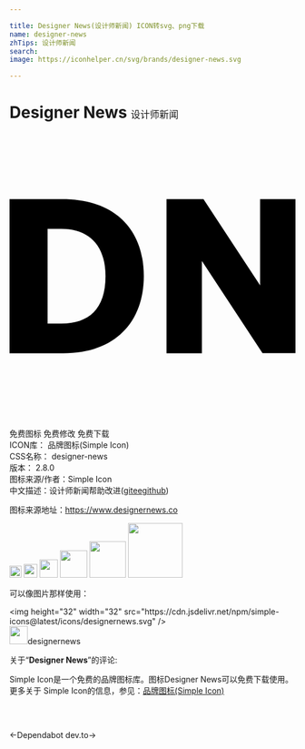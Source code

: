 ```yaml
---

title: Designer News(设计师新闻) ICON转svg、png下载
name: designer-news
zhTips: 设计师新闻
search: 
image: https://iconhelper.cn/svg/brands/designer-news.svg

---
```


# Designer News  <small style="font-size: 60%;font-weight: 100">设计师新闻</small>

<div id="svg" class="svg-wrap">
<svg role="img" viewBox="0 0 24 24" xmlns="http://www.w3.org/2000/svg"><title>Designer News icon</title><path d="M11.27 11.98c0-3.83-2.354-6.43-6.84-6.43H0v12.9h4.524c4.354 0 6.747-2.624 6.747-6.464v-.005zM8.056 12c0 2.766-1.42 3.963-3.7 3.963h-1.16V8.037h1.16c2.185 0 3.7 1.252 3.7 3.963zM24 18.45V5.55h-2.97v7.213L16.28 5.55h-3.105v12.9h2.973v-7.723l5.084 7.718H24v.004z"/></svg>
</div>
<detail full-name='designer-news'></detail>

<div class="detail-page">
<p>
<span><span class="badge-success badge">免费图标</span> <span class="badge-success badge">免费修改</span>  <span class="badge-success badge">免费下载</span> </span>
<br/>
<span>
ICON库：
<span class="badge-secondary badge">品牌图标(Simple Icon)</span> 
</span>
<br/>
<span>
CSS名称：
<span class="badge-secondary badge">designer-news</span> 
</span>

<br/>
<span>
版本：
<span class="badge-secondary badge">2.8.0</span> 
</span>
<br/>
<span>图标来源/作者：<span class="badge-light badge">Simple Icon</span></span> 
<br/>
<span class="zh-detail">中文描述：<span class="badge-primary badge">设计师新闻</span><span class="help-link"><span>帮助改进</span>(<a href="https://gitee.com/liuwave/icon-helper/edit/master/json/brands/designer-news.json" target="_blank" rel="noopener noreferrer">gitee</a><a href="https://github.com/liuwave/icon-helper/edit/master/json/brands/designer-news.json" target="_blank" rel="noopener noreferrer">github</a></span>)</span><br/>
</p>
</div><div class="description description alert alert-light"><p>图标来源地址：<a href="https://www.designernews.co" target="_blank" rel="noopener noreferrer">https://www.designernews.co</a></p></div>
<div class="alert alert-dark">
<img height="21" width="21" src="https://cdn.jsdelivr.net/npm/simple-icons@latest/icons/designernews.svg" />
<img height="24" width="24" src="https://cdn.jsdelivr.net/npm/simple-icons@latest/icons/designernews.svg" />
<img height="32" width="32" src="https://cdn.jsdelivr.net/npm/simple-icons@latest/icons/designernews.svg" />
<img height="48" width="48" src="https://cdn.jsdelivr.net/npm/simple-icons@latest/icons/designernews.svg" />
<img height="64" width="64" src="https://cdn.jsdelivr.net/npm/simple-icons@latest/icons/designernews.svg" />
<img height="96" width="96" src="https://cdn.jsdelivr.net/npm/simple-icons@latest/icons/designernews.svg" />

</div>
<div>
  <p>可以像图片那样使用：    
  </p>
  <div class="alert alert-primary" style="font-size: 14px">
    &lt;img height="32" width="32" src="https://cdn.jsdelivr.net/npm/simple-icons@latest/icons/designernews.svg" /&gt;
    <copy-btn content='<img height="32" width="32" src="https://cdn.jsdelivr.net/npm/simple-icons@latest/icons/designernews.svg" />'></copy-btn>
  </div>
  <div class="alert alert-secondary">
    <img height="32" width="32" src="https://cdn.jsdelivr.net/npm/simple-icons@latest/icons/designernews.svg" />designernews
    <copy-btn content="designernews" btn-title="复制图标名称"></copy-btn>
  </div>
</div>
<div class="icon-detail__container">
<p>关于“<b>Designer News</b>”的评论:</p>
</div>
<Vssue title="关于“Designer News”的评论" />
<div><p>Simple Icon是一个免费的品牌图标库。图标Designer News可以免费下载使用。更多关于  Simple Icon的信息，参见：<a target="_blank" href="https://iconhelper.cn/brands.html">品牌图标(Simple Icon)</a>
</p></div>


<div style="padding:2rem 0 " class="page-nav"><p class="inner"><span class="prev">←<router-link to="/icon/dependabot.html">Dependabot</router-link></span> <span class="next"><router-link to="/icon/dev-to.html">dev.to</router-link>→</span></p></div>
